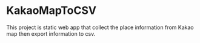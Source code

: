 # KakaoMapToCSV
This project is static web app that collect the place information from Kakao map then export information to csv.
